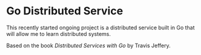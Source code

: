 # Go Distributed Service 

This recently started ongoing project is a distributed service built in Go that will allow me to learn distributed systems.

Based on the book _Distributed Services with Go_ by Travis Jeffery.
